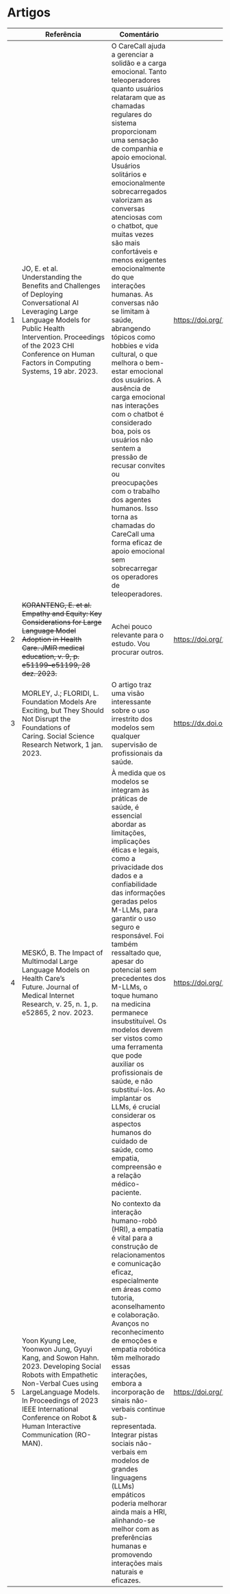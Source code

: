 # Artigos
|  | Referência | Comentário  | doi |
| ------ | ------ | ------ | ------ |
| 1 | JO, E. et al. Understanding the Benefits and Challenges of Deploying Conversational AI Leveraging Large Language Models for Public Health Intervention. Proceedings of the 2023 CHI Conference on Human Factors in Computing Systems, 19 abr. 2023. | O CareCall ajuda a gerenciar a solidão e a carga emocional. Tanto teleoperadores quanto usuários relataram que as chamadas regulares do sistema proporcionam uma sensação de companhia e apoio emocional. Usuários solitários e emocionalmente sobrecarregados valorizam as conversas atenciosas com o chatbot, que muitas vezes são mais confortáveis e menos exigentes emocionalmente do que interações humanas. As conversas não se limitam à saúde, abrangendo tópicos como hobbies e vida cultural, o que melhora o bem-estar emocional dos usuários. A ausência de carga emocional nas interações com o chatbot é considerado boa, pois os usuários não sentem a pressão de recusar convites ou preocupações com o trabalho dos agentes humanos. Isso torna as chamadas do CareCall uma forma eficaz de apoio emocional sem sobrecarregar os operadores de teleoperadores. | https://doi.org/10.1145/3544548.3581503 |
 2 | ~~KORANTENG, E. et al. Empathy and Equity: Key Considerations for Large Language Model Adoption in Health Care. JMIR medical education, v. 9, p. e51199–e51199, 28 dez. 2023.~~ | Achei pouco relevante para o estudo. Vou procurar outros. | https://doi.org/10.2196/51199 |
| 3 | MORLEY, J.; FLORIDI, L. Foundation Models Are Exciting, but They Should Not Disrupt the Foundations of Caring. Social Science Research Network, 1 jan. 2023. | O artigo traz uma visão interessante sobre o uso irrestrito dos modelos sem qualquer supervisão de profissionais da saúde. | https://dx.doi.org/10.2139/ssrn.4424821 |
| 4 | MESKÓ, B. The Impact of Multimodal Large Language Models on Health Care’s Future. Journal of Medical Internet Research, v. 25, n. 1, p. e52865, 2 nov. 2023. | À medida que os modelos se integram às práticas de saúde, é essencial abordar as limitações, implicações éticas e legais, como a privacidade dos dados e a confiabilidade das informações geradas pelos M-LLMs, para garantir o uso seguro e responsável. Foi também ressaltado que, apesar do potencial sem precedentes dos M-LLMs, o toque humano na medicina permanece insubstituível. Os modelos devem ser vistos como uma ferramenta que pode auxiliar os profissionais de saúde, e não substituí-los. Ao implantar os LLMs, é crucial considerar os aspectos humanos do cuidado de saúde, como empatia, compreensão e a relação médico-paciente. | https://doi.org/10.2196/52865 |
| 5 | Yoon Kyung Lee, Yoonwon Jung, Gyuyi Kang, and Sowon Hahn. 2023. Developing Social Robots with Empathetic Non-Verbal Cues using LargeLanguage Models. In Proceedings of 2023 IEEE International Conference on Robot & Human Interactive Communication (RO-MAN). | No contexto da interação humano-robô (HRI), a empatia é vital para a construção de relacionamentos e comunicação eficaz, especialmente em áreas como tutoria, aconselhamento e colaboração. Avanços no reconhecimento de emoções e empatia robótica têm melhorado essas interações, embora a incorporação de sinais não-verbais continue sub-representada. Integrar pistas sociais não-verbais em modelos de grandes linguagens (LLMs) empáticos poderia melhorar ainda mais a HRI, alinhando-se melhor com as preferências humanas e promovendo interações mais naturais e eficazes. | https://doi.org/10.48550/arXiv.2308.16529 |